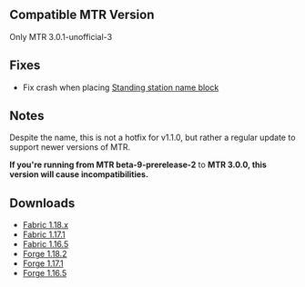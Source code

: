 ## Compatible MTR Version
Only MTR 3.0.1-unofficial-3

## Fixes

* Fix crash when placing [Standing station name block](../blocks/station_name_standing.md)

## Notes
Despite the name, this is not a hotfix for v1.1.0, but rather a regular update to support newer versions of MTR.

**If you're running from MTR beta-9-prerelease-2** to **MTR 3.0.0, this version will cause incompatibilities.**

## Downloads
- [Fabric 1.18.x](https://joban.tk/JCM/1.1.0a/joban-client-mod-fabric-1.18-1.1.0a.jar)
- [Fabric 1.17.1](https://joban.tk/JCM/1.1.0a/joban-client-mod-fabric-1.17.1-1.1.0a.jar)
- [Fabric 1.16.5](https://joban.tk/JCM/1.1.0a/joban-client-mod-fabric-1.16.5-1.1.0a.jar)
- [Forge 1.18.2](https://joban.tk/JCM/1.1.0a/joban-client-mod-forge-1.18.2-1.1.0a.jar)
- [Forge 1.17.1](https://joban.tk/JCM/1.1.0a/joban-client-mod-forge-1.17.1-1.1.0a.jar)
- [Forge 1.16.5](https://joban.tk/JCM/1.1.0a/joban-client-mod-forge-1.16.5-1.1.0a.jar)